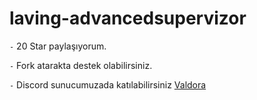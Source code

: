 # laving-advancedsupervizor
`-` 20 Star paylaşıyorum. 

`-` Fork atarakta destek olabilirsiniz. 

`-` Discord sunucumuzada katılabilirsiniz [Valdora](https://discord.gg/24a8tvcAYU)
